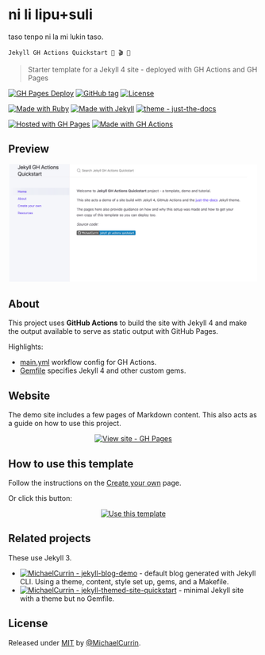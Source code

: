 # ni li lipu+suli
taso tenpo ni la mi lukin taso.

`Jekyll GH Actions Quickstart 🧪 🎬 🚀`
> Starter template for a Jekyll 4 site - deployed with GH Actions and GH Pages 

<!-- Badges generated with https://github.com/MichaelCurrin/badge-generator -->

[![GH Pages Deploy](https://github.com/MichaelCurrin/jekyll-gh-actions-quickstart/workflows/GH%20Pages%20Deploy/badge.svg)](https://github.com/MichaelCurrin/jekyll-gh-actions-quickstart/actions/workflows/main.yml)
[![GitHub tag](https://img.shields.io/github/tag/MichaelCurrin/jekyll-gh-actions-quickstart?include_prereleases=&sort=semver)](https://github.com/MichaelCurrin/jekyll-gh-actions-quickstart/releases/)
[![License](https://img.shields.io/badge/License-MIT-blue)](#license)

[![Made with Ruby](https://img.shields.io/badge/Ruby->=2.6-blue?logo=ruby&logoColor=white)](https://ruby-lang.org)
[![Made with Jekyll](https://img.shields.io/badge/Jekyll-4.2-blue?logo=jekyll&logoColor=white)](https://jekyllrb.com)
[![theme - just-the-docs](https://img.shields.io/badge/theme-just--the--docs-blue)](https://rubygems.org/gems/just-the-docs)

[![Hosted with GH Pages](https://img.shields.io/badge/Hosted_with-GitHub_Pages-blue?logo=github&logoColor=white)](https://pages.github.com/)
[![Made with GH Actions](https://img.shields.io/badge/CI-GitHub_Actions-blue?logo=github-actions&logoColor=white)](https://github.com/features/actions)


## Preview

<div align="center">
    <a href="https://michaelcurrin.github.io/jekyll-gh-actions-quickstart/">
        <img src="/sample.png" alt="Sample screenshot" title="Go to demo site" width="500" />
    </a>
</div>


## About 

This project uses **GitHub Actions** to build the site with Jekyll 4 and make the output available to serve as static output with GitHub Pages. 

Highlights:

- [main.yml](/.github/workflows/main.yml) workflow config for GH Actions.
- [Gemfile](/Gemfile) specifies Jekyll 4 and other custom gems.


## Website

The demo site includes a few pages of Markdown content. This also acts as a guide on how to use this project.

<div align="center">

[![View site - GH Pages](https://img.shields.io/badge/View_site-GH_Pages-blue?style=for-the-badge)](https://michaelcurrin.github.io/jekyll-gh-actions-quickstart/ "Go to demo site")

</div>


## How to use this template

Follow the instructions on the [Create your own](https://michaelcurrin.github.io/jekyll-gh-actions-quickstart/create-your-own.html) page.

Or click this button:

<div align="center">

[![Use this template](https://img.shields.io/badge/Generate-Use_this_template-2ea44f?style=for-the-badge)](https://github.com/MichaelCurrin/jekyll-gh-actions-quickstart/generate)

</div>


## Related projects

These use Jekyll 3.

- [![MichaelCurrin - jekyll-blog-demo](https://img.shields.io/static/v1?label=MichaelCurrin&message=jekyll-blog-demo&color=blue&logo=github)](https://github.com/MichaelCurrin/jekyll-blog-demo) - default blog generated with Jekyll CLI. Using a theme, content, style set up, gems, and a Makefile.
- [![MichaelCurrin - jekyll-themed-site-quickstart](https://img.shields.io/static/v1?label=MichaelCurrin&message=jekyll-blog-demo&color=blue&logo=github)](https://github.com/MichaelCurrin/jekyll-blog-demo) - minimal Jekyll site with a theme but no Gemfile.


## License

Released under [MIT](/LICENSE) by [@MichaelCurrin](https://github.com/MichaelCurrin).
